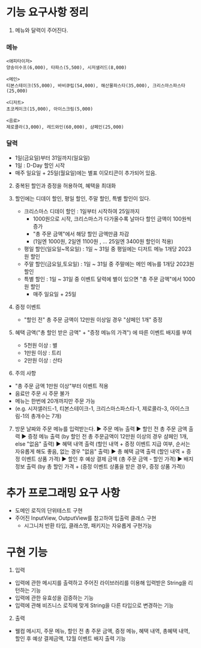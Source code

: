 # 기능 요구사항 정리

1. 메뉴와 달력이 주어진다.

### 메뉴

```
<애피타이저>
양송이수프(6,000), 타파스(5,500), 시저샐러드(8,000)

<메인>
티본스테이크(55,000), 바비큐립(54,000), 해산물파스타(35,000), 크리스마스파스타(25,000)

<디저트>
초코케이크(15,000), 아이스크림(5,000)

<음료>
제로콜라(3,000), 레드와인(60,000), 샴페인(25,000)
```

### 달력

- 1일(금요일)부터 31일까지(일요일)
- 1일 : D-Day 할인 시작
- 매주 일요일 + 25일(월요일)에는 별표 이모티콘이 추가되어 있음.

2. 중복된 할인과 증정을 허용하여, 혜택을 최대화
3. 할인에는 디데이 할인, 평일 할인, 주말 할인, 특별 할인이 있다.
    - 크리스마스 디데이 할인 : 1일부터 시작하여 25일까지
        - 1000원으로 시작, 크리스마스가 다가올수록 날마다 할인 금액이 100원씩 증가
        - "총 주문 금액"에서 해당 할인 금액만큼 차감
        - (1일엔 1000원, 2일엔 1100원 , ... 25일엔 3400원 할인이 적용)
    - 평일 할인(일요일~목요일) : 1일 ~ 31일 중 평일에는 디저트 메뉴 1개당 2023원 할인
    - 주말 할인(금요일,토요일) : 1일 ~ 31일 중 주말에는 메인 메뉴를 1개당 2023원 할인
    - 특별 할인 : 1일 ~ 31일 중 이벤트 달력에 별이 있으면 "총 주문 금액"에서 1000원 할인
        - 매주 일요일 + 25일
4. 증정 이벤트
    - "할인 전" 총 주문 금액이 12만원 이상일 경우 "샴페인 1개" 증정
5. 혜택 금액("총 할인 받은 금액" + "증정 메뉴의 가격") 에 따른 이벤트 배지를 부여
    - 5천원 이상 : 별
    - 1만원 이상 : 트리
    - 2만원 이상 : 산타

6. 주의 사항

- "총 주문 금액 1만원 이상"부터 이벤트 적용
- 음료만 주문 시 주문 불가
- 메뉴는 한번에 20개까지만 주문 가능
- (e.g. 시저샐러드-1, 티본스테이크-1, 크리스마스파스타-1, 제로콜라-3, 아이스크림-1의 총개수는 7개)


7. 방문 날짜와 주문 메뉴를 입력받는다.
   ▶︎ 주문 메뉴 출력
   ︎▶︎ 할인 전 총 주문 금액 출력
   ▶︎ 증정 메뉴 출력 (by 할인 전 총 주문금액이 12만원 이상의 경우 샴페인 1개, else "없음" 출력)
   ▶︎ 혜택 내역 출력 (할인 내역 + 증정 이벤트 지급 여부, 순서는 자유롭게 해도 좋음, 없는 경우 "없음" 출력)
   ▶︎ 총 혜택 금액 출력 (할인 내역 + 증정 이벤트 상품 가격)
   ▶︎ 할인 후 예상 결제 금액 (총 주문 금액 - 할인 가격)
   ▶︎ 배지 정보 출력 (by 총 할인 가격 + (증정 이벤트 상품을 받은 경우, 증정 상품 가격))

# 추가 프로그래밍 요구 사항

- 도메인 로직의 단위테스트 구현
- 주어진 InputView, OutputView를 참고하여 입출력 클래스 구현
    - 시그니처 반환 타입, 클래스명, 패키지는 자유롭게 구현가능

# 구현 기능

1. 입력

- 입력에 관한 메시지를 출력하고 주어진 라이브러리를 이용해 입력받은 String을 리턴하는 기능
- 입력에 관한 유효성을 검증하는 기능
- 입력에 관해 비즈니스 로직에 맞게 String을 다른 타입으로 변경하는 기능

2. 출력

- 웰컴 메시지, 주문 메뉴, 할인 전 총 주문 금액, 증정 메뉴, 혜택 내역, 총혜택 내역, 할인 후 예상 결제금액, 12월 이벤트 배지 출력 기능
